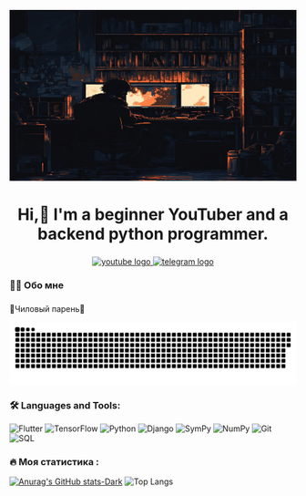 <br clear="both">

<div align="center">
  <img height="300" width="600" src="https://github.com/Jartick/Jartick/blob/main/assets/header.jpg"  />
</div>

###

<h1 align="center">Hi,👋 I'm a beginner YouTuber and a backend python programmer.</h1>

###

<div align="center">
  <a href="https://www.youtube.com/@JartPythonDev" target="_blank">
    <img src="https://img.shields.io/badge/-Youtube-090909?style=for-the-badge&logo=YouTube&logoColor=ff0000" height="25" alt="youtube logo"  />
  </a>
  <a href="https://t.me/JartPythonDev" target="_blank">
    <img src="https://img.shields.io/badge/-Telegram-090909?style=for-the-badge&logo=Telegram&logoColor=47C5FB" height="25" alt="telegram logo"  />
  </a>
</div>

###

###

<h3 align="left">👩‍💻  Обо мне</h3>

###

<p align="left">🤑Чиловый парень🤑</p>

<p align="center">
 <img width="600" src="assets/github-snake.svg" alt="snake"/>
</p>

###

<h3 align="left">🛠 Languages and Tools:</h3>

![Flutter](https://img.shields.io/badge/-Flutter-090909?style=for-the-badge&logo=flutter&logoColor=47C5FB)
![TensorFlow](https://img.shields.io/badge/-TensorFlow-090909?style=for-the-badge&logo=tensorflow&logoColor=F88C00)
![Python](https://img.shields.io/badge/-Python-090909?style=for-the-badge&logo=Python&logoColor=E9D54D)
![Django](https://img.shields.io/badge/-Framework-090909?style=for-the-badge&logo=Django&logoColor=E5D3FF)
![SymPy](https://img.shields.io/badge/SymPy-090909?style=for-the-badge&logo=SymPy&logoColor=6296CC)
![NumPy](https://img.shields.io/badge/NumPy-090909?style=for-the-badge&logo=NumPy&logoColor=6296CC)
![Git](https://img.shields.io/badge/Git-090909?style=for-the-badge&logo=Git&logoColor=6296CC)
![SQL](https://img.shields.io/badge/SQL-090909?style=for-the-badge&logo=mysql&logoColor=6296CC)

### <h3 align="left">🔥 Моя статистика :</h3>

[![Anurag's GitHub stats-Dark](https://github-readme-stats.vercel.app/api?username=Jartick&show_icons=true&theme=dark#gh-dark-mode-only)](https://github.com/Jartick/github-readme-stats#gh-dark-mode-only)
![Top Langs](https://github-readme-stats.vercel.app/api/top-langs/?username=Jartick&layout=compact&show_icons=true&theme=dark#gh-dark-mode-only)
